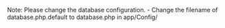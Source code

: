 Note: Please change the database configuration.
	- Change the filename of database.php.default to database.php in app/Config/
